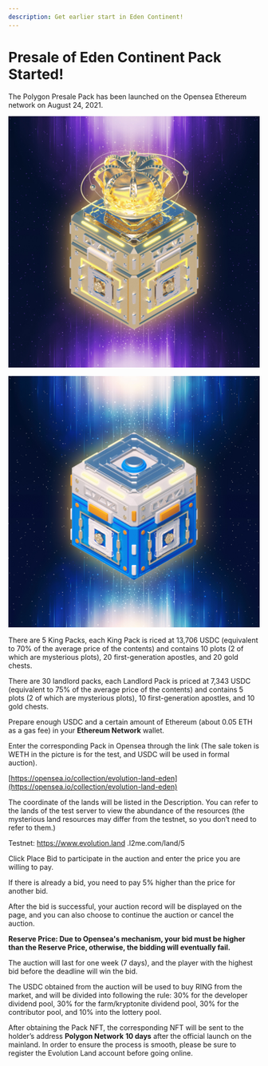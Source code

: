 ```yaml
---
description: Get earlier start in Eden Continent!
---
```


# Presale of Eden Continent Pack Started!

The Polygon Presale Pack has been launched on the Opensea Ethereum network on August 24, 2021.

![King Pack](../../.gitbook/assets/image%20%2839%29%20%281%29.png)

![Landlord Pack](../../.gitbook/assets/image%20%2838%29%20%282%29.png)

There are 5 King Packs, each King Pack is riced at 13,706 USDC \(equivalent to 70% of the average price of the contents\) and contains 10 plots \(2 of which are mysterious plots\), 20 first-generation apostles, and 20 gold chests.

There are 30 landlord packs, each Landlord Pack is priced at 7,343 USDC \(equivalent to 75% of the average price of the contents\) and contains 5 plots \(2 of which are mysterious plots\), 10 first-generation apostles, and 10 gold chests.

Prepare enough USDC and a certain amount of Ethereum \(about 0.05 ETH as a gas fee\) in your **Ethereum Network** wallet.

Enter the corresponding Pack in Opensea through the link \(The sale token is WETH in the picture is for the test, and USDC will be used in formal auction\).

[https://opensea.io/collection/evolution-land-eden](https://opensea.io/collection/evolution-land-eden)

The coordinate of the lands will be listed in the Description. You can refer to the lands of the test server to view the abundance of the resources \(the mysterious land resources may differ from the testnet, so you don’t need to refer to them.\)

Testnet: https://www.evolution.land .l2me.com/land/5

Click Place Bid to participate in the auction and enter the price you are willing to pay.

If there is already a bid, you need to pay 5% higher than the price for another bid.

After the bid is successful, your auction record will be displayed on the page, and you can also choose to continue the auction or cancel the auction.

**Reserve Price: Due to Opensea's mechanism, your bid must be higher than the Reserve Price, otherwise, the bidding will eventually fail.**

The auction will last for one week \(7 days\), and the player with the highest bid before the deadline will win the bid.

The USDC obtained from the auction will be used to buy RING from the market, and will be divided into following the rule: 30% for the developer dividend pool, 30% for the farm/kryptonite dividend pool, 30% for the contributor pool, and 10% into the lottery pool.

After obtaining the Pack NFT, the corresponding NFT will be sent to the holder’s address **Polygon Network** **10 days** after the official launch on the mainland. In order to ensure the process is smooth, please be sure to register the Evolution Land account before going online.

